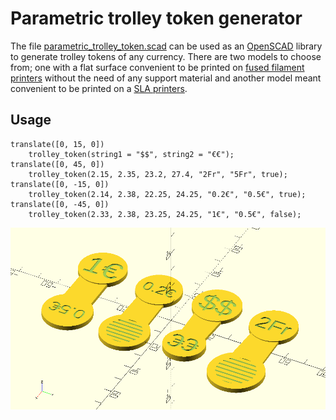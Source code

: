 # Parametric trolley token generator

The file [parametric_trolley_token.scad](parametric_trolley_token.scad) can be used as an [OpenSCAD](http://www.openscad.org/) library to generate trolley tokens of any currency. There are two models to choose from; one with a flat surface convenient to be printed on [fused filament printers](https://en.wikipedia.org/wiki/Fused_filament_fabrication#Fused_deposition_modeling) without the need of any support material and another model meant convenient to be printed on a [SLA printers](https://en.wikipedia.org/wiki/Stereolithography).

## Usage

```
translate([0, 15, 0])
    trolley_token(string1 = "$$", string2 = "€€");
translate([0, 45, 0])
    trolley_token(2.15, 2.35, 23.2, 27.4, "2Fr", "5Fr", true);
translate([0, -15, 0])
    trolley_token(2.14, 2.38, 22.25, 24.25, "0.2€", "0.5€", true);
translate([0, -45, 0])
    trolley_token(2.33, 2.38, 23.25, 24.25, "1€", "0.5€", false);
```

![Parametric trolley token generator preview](images/parametric_trolley_token_demo.png)